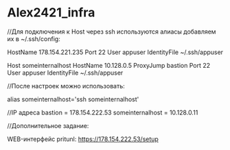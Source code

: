 # Alex2421_infra


//Для подключения к Host через ssh используются алиасы добавляем их в ~/.ssh/config:


  HostName 178.154.221.235
  Port 22
  User appuser
  IdentityFile ~/.ssh/appuser


Host someinternalhost
  HostName 10.128.0.5
  ProxyJump bastion
  Port 22
  User appuser
  IdentityFile ~/.ssh/appuser


//После настроек можно использовать:

alias someinternalhost='ssh someinternalhost'

//IP адреса
bastion = 178.154.222.53
someinternalhost = 10.128.0.11


//Дополнительное задание:

WEB-интерфейс pritunl: https://178.154.222.53/setup 
